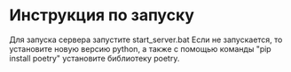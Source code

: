 # Инструкция по запуску
Для запуска сервера запустите start_server.bat
Если не запускается, то установите новую версию python, а также с помощью команды "pip install poetry" установите библиотеку poetry.




